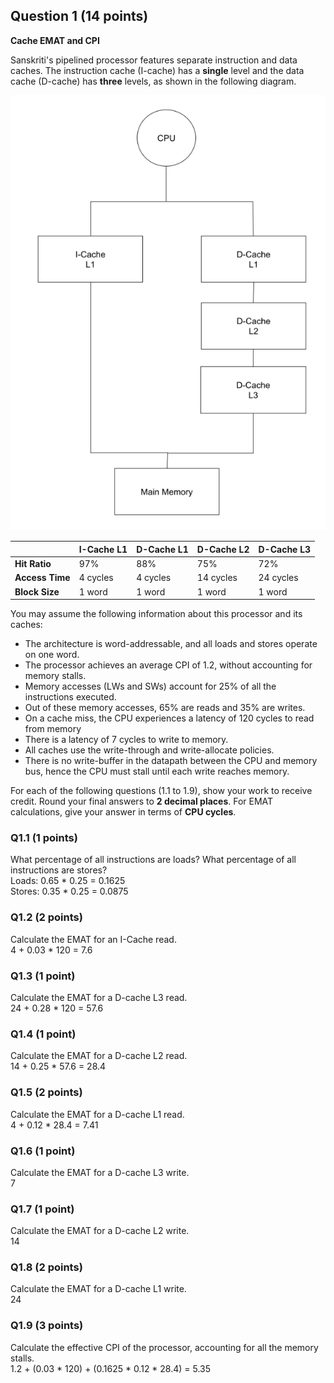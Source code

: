 ## Question 1 (14 points)
**Cache EMAT and CPI**

Sanskriti's pipelined processor features separate instruction and data caches.
The instruction cache (I-cache) has a **single** level and the data cache
(D-cache) has **three** levels, as shown in the following diagram.

![image](img/1.png)

|                 | I-Cache L1 | D-Cache L1 | D-Cache L2 | D-Cache L3 |
|-----------------|------------|------------|------------|------------|
| **Hit Ratio**   | 97%        | 88%        | 75%        | 72%        |
| **Access Time** | 4 cycles   | 4 cycles   | 14 cycles  | 24 cycles  |
| **Block Size**  | 1 word     | 1 word     | 1 word     | 1 word         |

You may assume the following information about this processor and its caches:

* The architecture is word-addressable, and all loads and stores operate on one
  word.
* The processor achieves an average CPI of 1.2, without accounting for memory
  stalls.
* Memory accesses (LWs and SWs) account for 25% of all the instructions
  executed.
* Out of these memory accesses, 65% are reads and 35% are writes.
* On a cache miss, the CPU experiences a latency of 120 cycles to read from
  memory
* There is a latency of 7 cycles to write to memory.
* All caches use the write-through and write-allocate policies.
* There is no write-buffer in the datapath between the CPU and memory bus, hence
  the CPU must stall until each write reaches memory.

For each of the following questions (1.1 to 1.9), show your work to receive
credit. Round your final answers to **2 decimal places**. For EMAT
calculations, give your answer in terms of **CPU cycles**.

### Q1.1 (1 points)
What percentage of all instructions are loads? What percentage of all
instructions are stores?  
Loads: 0.65 * 0.25 = 0.1625  
Stores: 0.35 * 0.25 = 0.0875

### Q1.2 (2 points)
Calculate the EMAT for an I-Cache read.  
4 + 0.03 * 120 = 7.6  

### Q1.3 (1 point)
Calculate the EMAT for a D-cache L3 read.  
24 + 0.28 * 120 = 57.6

### Q1.4 (1 point)
Calculate the EMAT for a D-cache L2 read.  
14 + 0.25 *  57.6 = 28.4

### Q1.5 (2 points)
Calculate the EMAT for a D-cache L1 read.  
4 + 0.12 * 28.4 = 7.41

### Q1.6 (1 point)
Calculate the EMAT for a D-cache L3 write.  
7

### Q1.7 (1 point)
Calculate the EMAT for a D-cache L2 write.  
14

### Q1.8 (2 points)
Calculate the EMAT for a D-cache L1 write.  
24

### Q1.9 (3 points)
Calculate the effective CPI of the processor, accounting for all the memory
stalls.  
1.2 + (0.03 * 120) + (0.1625 * 0.12 * 28.4) = 5.35
